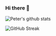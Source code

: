 ### Hi there 👋

![Peter's github stats](https://github-readme-stats.vercel.app/api?username=pmikus&show_icons=true&count_private=true&theme=synthwave&hide=stars)

![GitHub Streak](https://github-readme-streak-stats.herokuapp.com?user=pmikus&theme=synthwave&hide_border=false&mode=weekly)

<!--
Here are some ideas to get you started:

- 🔭 I’m currently working on ...
- 🌱 I’m currently learning ...
- 👯 I’m looking to collaborate on ...
- 🤔 I’m looking for help with ...
- 💬 Ask me about ...
- 📫 How to reach me: ...
- 😄 Pronouns: ...
- ⚡ Fun fact: ...
-->
